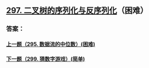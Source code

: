 ## [297. 二叉树的序列化与反序列化](https://leetcode-cn.com/problems/serialize-and-deserialize-binary-tree/)（困难）





### 答案：



#### [上一题（295. 数据流的中位数）(困难)](https://github.com/sdwwld/leetCode/blob/master/src/main/java/com/wld/java/leetcode/leetCode0295.md)

#### [下一题（299. 猜数字游戏）(简单)](https://github.com/sdwwld/leetCode/blob/master/src/main/java/com/wld/java/leetcode/leetCode0299.md)